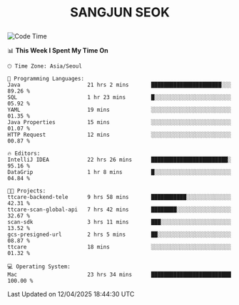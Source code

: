 <h1>
 <p align="center">
   SANGJUN SEOK
 </p>
</h1>

<!--START_SECTION:waka-->
![Code Time](http://img.shields.io/badge/Code%20Time-4%2C242%20hrs%2032%20mins-blue)

📊 **This Week I Spent My Time On** 

```text
🕑︎ Time Zone: Asia/Seoul

💬 Programming Languages: 
Java                     21 hrs 2 mins       ██████████████████████░░░   89.26 % 
SQL                      1 hr 23 mins        █░░░░░░░░░░░░░░░░░░░░░░░░   05.92 % 
YAML                     19 mins             ░░░░░░░░░░░░░░░░░░░░░░░░░   01.35 % 
Java Properties          15 mins             ░░░░░░░░░░░░░░░░░░░░░░░░░   01.07 % 
HTTP Request             12 mins             ░░░░░░░░░░░░░░░░░░░░░░░░░   00.87 % 

🔥 Editors: 
IntelliJ IDEA            22 hrs 26 mins      ████████████████████████░   95.16 % 
DataGrip                 1 hr 8 mins         █░░░░░░░░░░░░░░░░░░░░░░░░   04.84 % 

🐱‍💻 Projects: 
ttcare-backend-tele      9 hrs 58 mins       ███████████░░░░░░░░░░░░░░   42.31 % 
ttcare-scan-global-api   7 hrs 42 mins       ████████░░░░░░░░░░░░░░░░░   32.67 % 
scan-sdk                 3 hrs 11 mins       ███░░░░░░░░░░░░░░░░░░░░░░   13.52 % 
gcs-presigned-url        2 hrs 5 mins        ██░░░░░░░░░░░░░░░░░░░░░░░   08.87 % 
ttcare                   18 mins             ░░░░░░░░░░░░░░░░░░░░░░░░░   01.32 % 

💻 Operating System: 
Mac                      23 hrs 34 mins      █████████████████████████   100.00 % 
```


 Last Updated on 12/04/2025 18:44:30 UTC
<!--END_SECTION:waka-->
